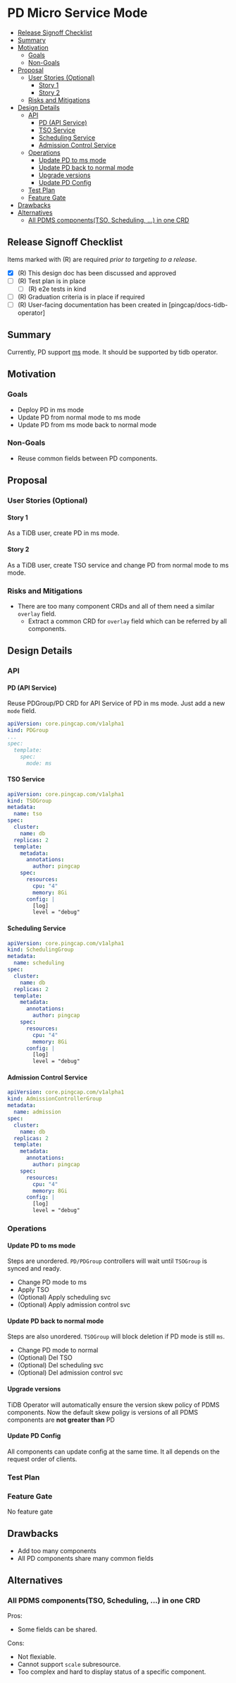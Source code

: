 # PD Micro Service Mode

<!-- toc -->
- [Release Signoff Checklist](#release-signoff-checklist)
- [Summary](#summary)
- [Motivation](#motivation)
  - [Goals](#goals)
  - [Non-Goals](#non-goals)
- [Proposal](#proposal)
  - [User Stories (Optional)](#user-stories-optional)
    - [Story 1](#story-1)
    - [Story 2](#story-2)
  - [Risks and Mitigations](#risks-and-mitigations)
- [Design Details](#design-details)
  - [API](#api)
    - [PD (API Service)](#pd-api-service)
    - [TSO Service](#tso-service)
    - [Scheduling Service](#scheduling-service)
    - [Admission Control Service](#admission-control-service)
  - [Operations](#operations)
    - [Update PD to ms mode](#update-pd-to-ms-mode)
    - [Update PD back to normal mode](#update-pd-back-to-normal-mode)
    - [Upgrade versions](#upgrade-versions)
    - [Update PD Config](#update-pd-config)
  - [Test Plan](#test-plan)
  - [Feature Gate](#feature-gate)
- [Drawbacks](#drawbacks)
- [Alternatives](#alternatives)
  - [All PDMS components(TSO, Scheduling, ...) in one CRD](#all-pdms-componentstso-scheduling--in-one-crd)
<!-- /toc -->

## Release Signoff Checklist

Items marked with (R) are required *prior to targeting to a release*.

- [x] (R) This design doc has been discussed and approved
- [ ] (R) Test plan is in place
  - [ ] (R) e2e tests in kind
- [ ] (R) Graduation criteria is in place if required
- [ ] (R) User-facing documentation has been created in [pingcap/docs-tidb-operator]

## Summary

Currently, PD support [ms](https://github.com/tikv/pd/issues/5766) mode. It should be supported by tidb operator.

## Motivation

### Goals

- Deploy PD in ms mode
- Update PD from normal mode to ms mode
- Update PD from ms mode back to normal mode

### Non-Goals

- Reuse common fields between PD components.

## Proposal

### User Stories (Optional)

#### Story 1

As a TiDB user, create PD in ms mode.

#### Story 2

As a TiDB user, create TSO service and change PD from normal mode to ms mode.

### Risks and Mitigations

- There are too many component CRDs and all of them need a similar `overlay` field.
  - Extract a common CRD for `overlay` field which can be referred by all components.

## Design Details

### API

#### PD (API Service)

Reuse PDGroup/PD CRD for API Service of PD in ms mode. Just add a new `mode` field.

```yaml
apiVersion: core.pingcap.com/v1alpha1
kind: PDGroup
...
spec:
  template:
    spec:
      mode: ms
```

#### TSO Service

```yaml
apiVersion: core.pingcap.com/v1alpha1
kind: TSOGroup
metadata:
  name: tso
spec:
  cluster:
    name: db
  replicas: 2
  template:
    metadata:
      annotations:
        author: pingcap
    spec:
      resources:
        cpu: "4"
        memory: 8Gi
      config: |
        [log]
        level = "debug"
```

#### Scheduling Service

```yaml
apiVersion: core.pingcap.com/v1alpha1
kind: SchedulingGroup
metadata:
  name: scheduling
spec:
  cluster:
    name: db
  replicas: 2
  template:
    metadata:
      annotations:
        author: pingcap
    spec:
      resources:
        cpu: "4"
        memory: 8Gi
      config: |
        [log]
        level = "debug"
```

#### Admission Control Service

```yaml
apiVersion: core.pingcap.com/v1alpha1
kind: AdmissionControllerGroup
metadata:
  name: admission
spec:
  cluster:
    name: db
  replicas: 2
  template:
    metadata:
      annotations:
        author: pingcap
    spec:
      resources:
        cpu: "4"
        memory: 8Gi
      config: |
        [log]
        level = "debug"
```

### Operations

#### Update PD to ms mode

Steps are unordered. `PD/PDGroup` controllers will wait until `TSOGroup` is synced and ready.

- Change PD mode to ms
- Apply TSO
- (Optional) Apply scheduling svc
- (Optional) Apply admission control svc


#### Update PD back to normal mode

Steps are also unordered. `TSOGroup` will block deletion if PD mode is still `ms`.

- Change PD mode to normal
- (Optional) Del TSO
- (Optional) Del scheduling svc
- (Optional) Del admission control svc

#### Upgrade versions

TiDB Operator will automatically ensure the version skew policy of PDMS components. Now the default skew poligy is versions of all PDMS components are **not greater than** PD


#### Update PD Config

All components can update config at the same time. It all depends on the request order of clients.

### Test Plan

### Feature Gate

No feature gate

## Drawbacks

- Add too many components
- All PD components share many common fields

## Alternatives

### All PDMS components(TSO, Scheduling, ...) in one CRD

Pros:
- Some fields can be shared.

Cons:
- Not flexiable.
- Cannot support `scale` subresource.
- Too complex and hard to display status of a specific component.
